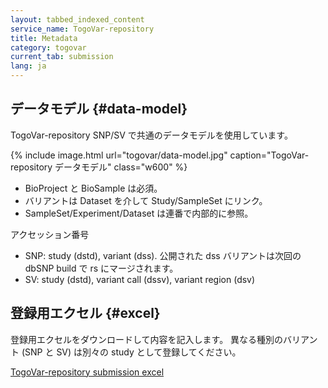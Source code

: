 ```yaml
---
layout: tabbed_indexed_content
service_name: TogoVar-repository
title: Metadata
category: togovar
current_tab: submission
lang: ja
---
```


## データモデル {#data-model}

TogoVar-repository SNP/SV で共通のデータモデルを使用しています。

{% include image.html url="togovar/data-model.jpg" caption="TogoVar-repository データモデル" class="w600" %}

* BioProject と BioSample は必須。
* バリアントは Dataset を介して Study/SampleSet にリンク。
* SampleSet/Experiment/Dataset は連番で内部的に参照。

アクセッション番号
* SNP: study (dstd), variant (dss). 公開された dss バリアントは次回の dbSNP build で rs にマージされます。
* SV: study (dstd), variant call (dssv), variant region (dsv)

## 登録用エクセル {#excel}

登録用エクセルをダウンロードして内容を記入します。
異なる種別のバリアント (SNP と SV) は別々の study として登録してください。

[TogoVar-repository submission excel](https://github.com/ddbj/togovar-repository/raw/main/submission_excel/TogoVar_v1.4.xlsx)

